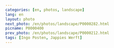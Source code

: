 ```yaml
---
categories: [en, photos, landscape]
lang: en
layout: photo
next_photo: /en/photos/landscape/P0000282.html
picname: P0000400
prev_photo: /en/photos/landscape/P0000212.html
tags: [Ingo Posten, Jappies Werft]
---
```

